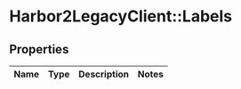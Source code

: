 # Harbor2LegacyClient::Labels

## Properties
Name | Type | Description | Notes
------------ | ------------- | ------------- | -------------


